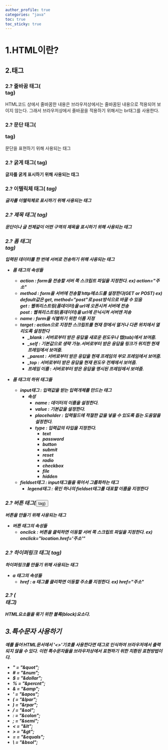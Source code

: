 ```yaml
---
author_profile: true
categories: "java"
toc: true
toc_sticky: true
---
```


# 1.HTML이란?

## 2.태그
### 2.? 줄바꿈 태그(<br> tag)
HTML코드 상에서 줄바꿈한 내용은 브라우저상에서는 줄바꿈된 내용으로 적용되어 보이지 않는다. 그래서 브라우저상에서 줄바꿈을 적용하기 위해서는 br태그를 사용한다.

### 2.? 문단 태그(<p> tag)
문단을 표현하기 위해 사용되는 태그

### 2.? 굵게 태그(<b> tag)
글자를 굵게 표시하기 위해 사용되는 태그

### 2.? 이텔릭체 태그(<i> tag)
글자를 이텔릭체로 표시하기 위해 사용되는 태그

### 2.? 제목 태그(<h> tag)
문단이나 글 전체같이 어떤 구역의 제목을 표시하기 위해 사용되는 태그

### 2.? 폼 태그(<form> tag)
입력된 데이터를 한 번에 서버로 전송하기 위해 사용되는 태그           

- 폼 태그의 **속성들**
    - action : form을 전송할 서버 쪽 스크립트 파일을 지정한다. ex) action="주소"
    - method : form을 서버에 전송할 http메소드를 설정한다(GET or POST) ex) default값은 get, method="post"로 post방식으로 바꿀 수 있음          
    get : 웹쿼리스트링(폼데이터)을 url에 오픈시켜 서버에 전송            
    post : 웹쿼리스트링(폼데이터)을 url에 은닉시켜 서버엔 저송          
    - name : form을 식별하기 위한 이름 지정
    - target : action으로 지정한 스크립트를 현재 창에서 열거나 다른 위치에서 열리도록 설정한다
        - _blank : 서버로부터 받은 응답을 새로운 윈도우나 탭(tab)에서 보여줌.
        - _self : 기본값으로 생략 가능.서버로부터 받은 응답을 링크가 위치한 현재 프레임에서 보여줌.
        - _parent : 서버로부터 받은 응답을 현재 프레임의 부모 프레임에서 보여줌.
        - _top : 서버로부터 받은 응답을 현재 윈도우 전체에서 보여줌.
        - 프레임 이름 : 서버로부터 받은 응답을 명시된 프레임에서 보여줌.

- 폼 태그의 **하위 태그들**
    - input태그 : 입력값을 받는 입력개체를 만드는 태그
        - 속성
            - name : 데이터의 이름을 설정한다.
            - value : 기본값을 설정한다.
            - placeholder : 입력필드에 적절한 값을 넣을 수 있도록 돕는 도움말을 설정한다.
            - type : 입력값의 타입을 지정한다.
                - text
                - password
                - button
                - submit
                - reset
                - radio
                - checkbox
                - file
                - hidden
	- fieldset태그 : input태그들을 묶어서 그룹화하는 태그
		- legend태그 : 묶인 하나의 fieldset태그를 대표할 이름을 지정한다

### 2.? 버튼 태그(<button> tag)
버튼을 만들기 위해 사용되는 태그

- 버튼 태그의 **속성들**
    - onclick : 버튼을 클릭하면 이동할 서버 쪽 스크립트 파일을 지정한다. ex) onclick="location.href='주소'"


### 2.? 하이퍼링크 태그(<a> tag)
하이퍼링크를 만들기 위해 사용되는 태그

- a 태그의 **속성들**
    - href : a 태그를 클리학면 이동할 주소를 지정한다. ex) href="주소"







### 2.? (<div> 태그)
HTML요소들을 묶기 위한 블록(block)요소다.



## 3.특수문자 사용하기
예를 들어 HTML문서에서 '<>'기호를 사용한다면 태그로 인식하여 브라우저에서 출력되지 않을 수 있다. 이런 특수문자들을 브라우저상에서 표현하기 위한 치환된 표현방법이다.
- " = "&quot"; 
- \# = "&num"; 
- $ = "&dollar"; 
- % = "&percnt";
- & = "&amp";
- ' = "&apos"; 
- ( = "&lpar"; 
- ) = "&rpar"; 
- / = "&sol";
- : = "&colon"; 
- ; = "&semi";
- < = "&lt"; 
- \> = "&gt";
- = = "&equals";
- \ = "&bsol";
